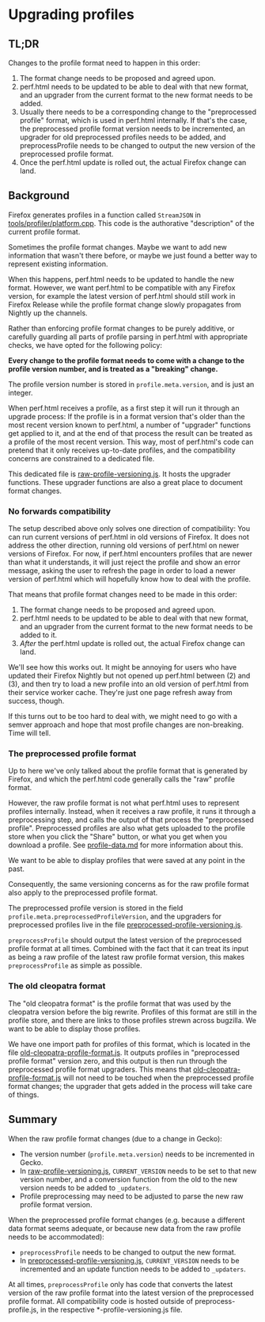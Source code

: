 # Upgrading profiles

## TL;DR

Changes to the profile format need to happen in this order:

 1. The format change needs to be proposed and agreed upon.
 2. perf.html needs to be updated to be able to deal with that new format, and an upgrader from the current format to the new format needs to be added.
 3. Usually there needs to be a corresponding change to the "preprocessed profile" format, which is used in perf.html internally. If that's the case, the preprocessed profile format version needs to be incremented, an upgrader for old preprocessed profiles needs to be added, and preprocessProfile needs to be changed to output the new version of the preprocessed profile format.
 4. Once the perf.html update is rolled out, the actual Firefox change can land.

## Background

Firefox generates profiles in a function called `StreamJSON` in [tools/profiler/platform.cpp](http://searchfox.org/mozilla-central/rev/7cb75d87753de9103253e34bc85592e26378f506/tools/profiler/core/platform.cpp#1259). This code is the authorative "description" of the current profile format.

Sometimes the profile format changes. Maybe we want to add new information that wasn't there before, or maybe we just found a better way to represent existing information.

When this happens, perf.html needs to be updated to handle the new format. However, we want perf.html to be compatible with any Firefox version, for example the latest version of perf.html should still work in Firefox Release while the profile format change slowly propagates from Nightly up the channels.

Rather than enforcing profile format changes to be purely additive, or carefully guarding all parts of profile parsing in perf.html with appropriate checks, we have opted for the following policy:

**Every change to the profile format needs to come with a change to the profile version number, and is treated as a "breaking" change.**

The profile version number is stored in `profile.meta.version`, and is just an integer.

When perf.html receives a profile, as a first step it will run it through an upgrade process: If the profile is in a format version that's older than the most recent version known to perf.html, a number of "upgrader" functions get applied to it, and at the end of that process the result can be treated as a profile of the most recent version. This way, most of perf.html's code can pretend that it only receives up-to-date profiles, and the compatibility concerns are constrained to a dedicated file.

This dedicated file is [raw-profile-versioning.js](../src/content/raw-profile-versioning.js). It hosts the upgrader functions. These upgrader functions are also a great place to document format changes.

### No forwards compatibility

The setup described above only solves one direction of compatibility: You can run current versions of perf.html in old versions of Firefox. It does not address the other direction, running old versions of perf.html on newer versions of Firefox. For now, if perf.html encounters profiles that are newer than what it understands, it will just reject the profile and show an error message, asking the user to refresh the page in order to load a newer version of perf.html which will hopefully know how to deal with the profile.

That means that profile format changes need to be made in this order:

 1. The format change needs to be proposed and agreed upon.
 2. perf.html needs to be updated to be able to deal with that new format, and an upgrader from the current format to the new format needs to be added to it.
 3. *After* the perf.html update is rolled out, the actual Firefox change can land.

We'll see how this works out. It might be annoying for users who have updated their Firefox Nightly but not opened up perf.html between (2) and (3), and then try to load a new profile into an old version of perf.html from their service worker cache. They're just one page refresh away from success, though.

If this turns out to be too hard to deal with, we might need to go with a semver approach and hope that most profile changes are non-breaking. Time will tell.

### The preprocessed profile format

Up to here we've only talked about the profile format that is generated by Firefox, and which the perf.html code generally calls the "raw" profile format.

However, the raw profile format is not what perf.html uses to represent profiles internally. Instead, when it receives a raw profile, it runs it through a preprocessing step, and calls the output of that process the "preprocessed profile". Preprocessed profiles are also what gets uploaded to the profile store when you click the "Share" button, or what you get when you download a profile. See [profile-data.md](profile-data.md) for more information about this.

We want to be able to display profiles that were saved at any point in the past.

Consequently, the same versioning concerns as for the raw profile format also apply to the preprocessed profile format.

The preprocessed profile version is stored in the field `profile.meta.preprocessedProfileVersion`, and the upgraders for preprocessed profiles live in the file [preprocessed-profile-versioning.js](../src/content/preprocessed-profile-versioning.js).

`preprocessProfile` should output the latest version of the preprocessed profile format at all times. Combined with the fact that it can treat its input as being a raw profile of the latest raw profile format version, this makes `preprocessProfile` as simple as possible.

### The old cleopatra format

The "old cleopatra format" is the profile format that was used by the cleopatra version before the big rewrite. Profiles of this format are still in the profile store, and there are links to those profiles strewn across bugzilla. We want to be able to display those profiles.

We have one import path for profiles of this format, which is located in the file [old-cleopatra-profile-format.js](../src/content/old-cleopatra-profile-format.js). It outputs profiles in "preprocessed profile format" version zero, and this output is then run through the preprocessed profile format upgraders. This means that [old-cleopatra-profile-format.js](../src/content/old-cleopatra-profile-format.js) will not need to be touched when the preprocessed profile format changes; the upgrader that gets added in the process will take care of things.

## Summary

When the raw profile format changes (due to a change in Gecko):

 - The version number (`profile.meta.version`) needs to be incremented in Gecko.
 - In [raw-profile-versioning.js](../src/content/raw-profile-versioning.js), `CURRENT_VERSION` needs to be set to that new version number, and a conversion function from the old to the new version needs to be added to `_updaters`.
 - Profile preprocessing may need to be adjusted to parse the new raw profile format version.

When the preprocessed profile format changes (e.g. because a different data format seems adequate, or because new data from the raw profile needs to be accommodated):

 - `preprocessProfile` needs to be changed to output the new format.
 - In [preprocessed-profile-versioning.js](../src/content/preprocessed-profile-versioning.js), `CURRENT_VERSION` needs to be incremented and an update function needs to be added to `_updaters`.

At all times, `preprocessProfile` only has code that converts the latest version
of the raw profile format into the latest version of the preprocessed profile
format. All compatibility code is hosted outside of preprocess-profile.js, in
the respective *-profile-versioning.js file.

